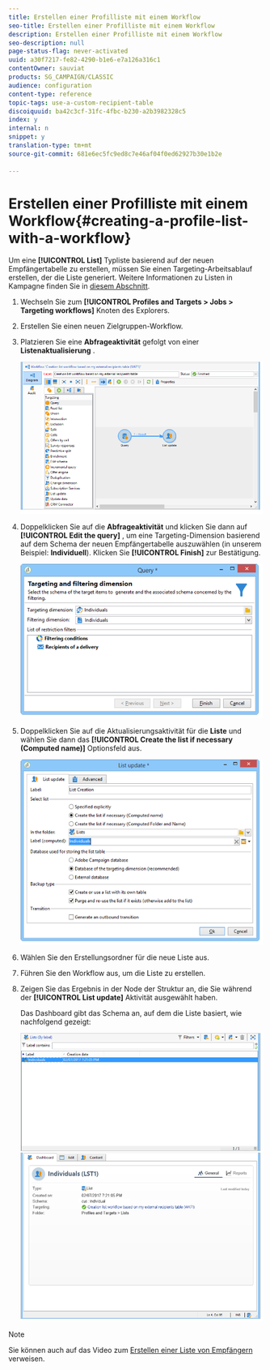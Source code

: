```yaml
---
title: Erstellen einer Profilliste mit einem Workflow
seo-title: Erstellen einer Profilliste mit einem Workflow
description: Erstellen einer Profilliste mit einem Workflow
seo-description: null
page-status-flag: never-activated
uuid: a30f7217-fe82-4290-b1e6-e7a126a316c1
contentOwner: sauviat
products: SG_CAMPAIGN/CLASSIC
audience: configuration
content-type: reference
topic-tags: use-a-custom-recipient-table
discoiquuid: ba42c3cf-31fc-4fbc-b230-a2b3982328c5
index: y
internal: n
snippet: y
translation-type: tm+mt
source-git-commit: 681e6ec5fc9ed8c7e46af04f0ed62927b30e1b2e

---
```



# Erstellen einer Profilliste mit einem Workflow{#creating-a-profile-list-with-a-workflow}

Um eine **[!UICONTROL List]** Typliste basierend auf der neuen Empfängertabelle zu erstellen, müssen Sie einen Targeting-Arbeitsablauf erstellen, der die Liste generiert. Weitere Informationen zu Listen in Kampagne finden Sie in [diesem Abschnitt](../../platform/using/creating-and-managing-lists.md#about-lists-in-adobe-campaign).

1. Wechseln Sie zum **[!UICONTROL Profiles and Targets > Jobs > Targeting workflows]** Knoten des Explorers.
1. Erstellen Sie einen neuen Zielgruppen-Workflow.
1. Platzieren Sie eine **Abfrageaktivität** gefolgt von einer **Listenaktualisierung** .

   ![](assets/mapping_create_list_workflow01.png)

1. Doppelklicken Sie auf die **Abfrageaktivität** und klicken Sie dann auf **[!UICONTROL Edit the query]** , um eine Targeting-Dimension basierend auf dem Schema der neuen Empfängertabelle auszuwählen (in unserem Beispiel: **Individuell**). Klicken Sie **[!UICONTROL Finish]** zur Bestätigung.

   ![](assets/mapping_create_list_workflow03.png)

1. Doppelklicken Sie auf die Aktualisierungsaktivität für die **Liste** und wählen Sie dann das **[!UICONTROL Create the list if necessary (Computed name)]** Optionsfeld aus.

   ![](assets/mapping_create_list_workflow02.png)

1. Wählen Sie den Erstellungsordner für die neue Liste aus.
1. Führen Sie den Workflow aus, um die Liste zu erstellen.
1. Zeigen Sie das Ergebnis in der Node der Struktur an, die Sie während der **[!UICONTROL List update]** Aktivität ausgewählt haben.

   Das Dashboard gibt das Schema an, auf dem die Liste basiert, wie nachfolgend gezeigt:

   ![](assets/mapping_list_view.png)

>[!NOTE]
>
>Sie können auch auf das Video zum [Erstellen einer Liste von Empfängern](https://docs.adobe.com/content/help/en/campaign-learn/campaign-classic-tutorials/getting-started/creating-a-list-of-recipients.html) verweisen.

